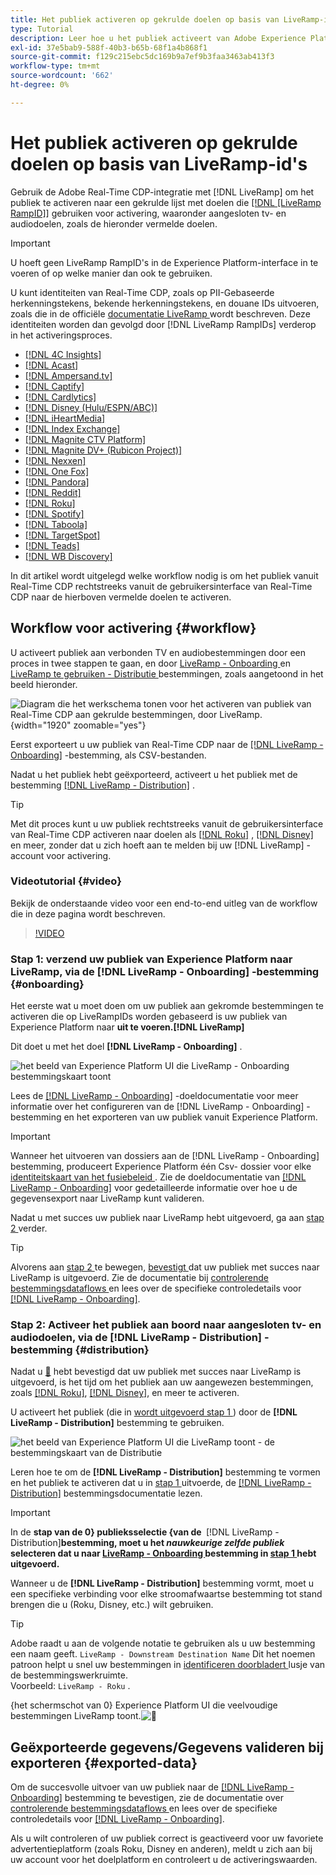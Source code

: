 ```yaml
---
title: Het publiek activeren op gekrulde doelen op basis van LiveRamp-id's
type: Tutorial
description: Leer hoe u het publiek activeert van Adobe Experience Platform naar verbonden tv- en audiodoelen en andere integraties met de LiveRamp RampID.
exl-id: 37e5bab9-588f-40b3-b65b-68f1a4b868f1
source-git-commit: f129c215ebc5dc169b9a7ef9b3faa3463ab413f3
workflow-type: tm+mt
source-wordcount: '662'
ht-degree: 0%

---
```


# Het publiek activeren op gekrulde doelen op basis van LiveRamp-id&#39;s

Gebruik de Adobe Real-Time CDP-integratie met [!DNL LiveRamp] om het publiek te activeren naar een gekrulde lijst met doelen die [[!DNL [LiveRamp RampID]]](https://docs.liveramp.com/connect/en/interpreting-rampid,-liveramp-s-people-based-identifier.html) gebruiken voor activering, waaronder aangesloten tv- en audiodoelen, zoals de hieronder vermelde doelen.

>[!IMPORTANT]
>
>U hoeft geen LiveRamp RampID&#39;s in de Experience Platform-interface in te voeren of op welke manier dan ook te gebruiken.
>
> U kunt identiteiten van Real-Time CDP, zoals op PII-Gebaseerde herkenningstekens, bekende herkenningstekens, en douane IDs uitvoeren, zoals die in de officiële [ documentatie LiveRamp ](https://docs.liveramp.com/connect/en/identity-and-identifier-terms-and-concepts.html#known-identifiers) wordt beschreven. Deze identiteiten worden dan gevolgd door [!DNL LiveRamp RampIDs] verderop in het activeringsproces.


* [[!DNL 4C Insights]](#insights)
* [[!DNL Acast]](#acast)
* [[!DNL Ampersand.tv]](#ampersand-tv)
* [[!DNL Captify]](#captify)
* [[!DNL Cardlytics]](#cardlytics)
* [[!DNL Disney (Hulu/ESPN/ABC)]](#disney)
* [[!DNL iHeartMedia]](#iheartmedia)
* [[!DNL Index Exchange]](#index-exchange)
* [[!DNL Magnite CTV Platform]](#magnite)
* [[!DNL Magnite DV+ (Rubicon Project)]](#magnite-dv)
* [[!DNL Nexxen]](#nexxen)
* [[!DNL One Fox]](#fox)
* [[!DNL Pandora]](#pandora)
* [[!DNL Reddit]](#reddit)
* [[!DNL Roku]](#roku)
* [[!DNL Spotify]](#spotify)
* [[!DNL Taboola]](#taboola)
* [[!DNL TargetSpot]](#targetspot)
* [[!DNL Teads]](#teads)
* [[!DNL WB Discovery]](#wb-discovery)

In dit artikel wordt uitgelegd welke workflow nodig is om het publiek vanuit Real-Time CDP rechtstreeks vanuit de gebruikersinterface van Real-Time CDP naar de hierboven vermelde doelen te activeren.

## Workflow voor activering {#workflow}

U activeert publiek aan verbonden TV en audiobestemmingen door een proces in twee stappen te gaan, en door [ LiveRamp - Onboarding ](../catalog/advertising/liveramp-onboarding.md) en [ LiveRamp te gebruiken - Distributie ](../catalog/advertising/liveramp-distribution.md) bestemmingen, zoals aangetoond in het beeld hieronder.

![ Diagram die het werkschema tonen voor het activeren van publiek van Real-Time CDP aan gekrulde bestemmingen, door LiveRamp.](../assets/ui/activate-curated-destinations-liveramp/workflow-diagram.png){width="1920" zoomable="yes"}

Eerst exporteert u uw publiek van Real-Time CDP naar de [[!DNL LiveRamp - Onboarding]](../catalog/advertising/liveramp-onboarding.md) -bestemming, als CSV-bestanden.

Nadat u het publiek hebt geëxporteerd, activeert u het publiek met de bestemming [[!DNL LiveRamp - Distribution]](../catalog/advertising/liveramp-distribution.md) .

>[!TIP]
>
>Met dit proces kunt u uw publiek rechtstreeks vanuit de gebruikersinterface van Real-Time CDP activeren naar doelen als [[!DNL Roku]](../catalog/advertising/liveramp-distribution.md#roku) , [[!DNL Disney]](../catalog/advertising/liveramp-distribution.md#disney) en meer, zonder dat u zich hoeft aan te melden bij uw [!DNL LiveRamp] -account voor activering.

### Videotutorial {#video}

Bekijk de onderstaande video voor een end-to-end uitleg van de workflow die in deze pagina wordt beschreven.

>[!VIDEO](https://video.tv.adobe.com/v/3425367)

### Stap 1: verzend uw publiek van Experience Platform naar LiveRamp, via de [!DNL LiveRamp - Onboarding] -bestemming {#onboarding}

Het eerste wat u moet doen om uw publiek aan gekromde bestemmingen te activeren die op LiveRampIDs worden gebaseerd is uw publiek van Experience Platform naar **uit te voeren.[!DNL LiveRamp]**

Dit doet u met het doel **[!DNL LiveRamp - Onboarding]** .

![ het beeld van Experience Platform UI die LiveRamp - Onboarding bestemmingskaart toont ](../assets/ui/activate-curated-destinations-liveramp/liveramp-onboarding-catalog.png)

Lees de [[!DNL LiveRamp - Onboarding]](../catalog/advertising/liveramp-onboarding.md) -doeldocumentatie voor meer informatie over het configureren van de [!DNL LiveRamp - Onboarding] -bestemming en het exporteren van uw publiek vanuit Experience Platform.

>[!IMPORTANT]
>
>Wanneer het uitvoeren van dossiers aan de [!DNL LiveRamp - Onboarding] bestemming, produceert Experience Platform één Csv- dossier voor elke [ identiteitskaart van het fusiebeleid ](../../profile/merge-policies/overview.md). Zie de doeldocumentatie van [[!DNL LiveRamp - Onboarding]](../catalog/advertising/liveramp-onboarding.md) voor gedetailleerde informatie over hoe u de gegevensexport naar LiveRamp kunt valideren.


Nadat u met succes uw publiek naar LiveRamp hebt uitgevoerd, ga aan [ stap 2 ](#distribution) verder.

>[!TIP]
>
>Alvorens aan [ stap 2 ](#distribution) te bewegen, [ bevestigt ](../catalog/advertising/liveramp-onboarding.md#exported-data) dat uw publiek met succes naar LiveRamp is uitgevoerd. Zie de documentatie bij [ controlerende bestemmingsdataflows ](../../dataflows/ui/monitor-destinations.md#dataflow-runs-for-batch-destinations) en lees over de specifieke controledetails voor [[!DNL LiveRamp - Onboarding]](../catalog/advertising/liveramp-onboarding.md#exported-data).

### Stap 2: Activeer het publiek aan boord naar aangesloten tv- en audiodoelen, via de [!DNL LiveRamp - Distribution] -bestemming {#distribution}

Nadat u [&#128279;](../catalog/advertising/liveramp-onboarding.md#exported-data) hebt bevestigd dat uw publiek met succes naar LiveRamp is uitgevoerd, is het tijd om het publiek aan uw aangewezen bestemmingen, zoals [[!DNL Roku]](../catalog/advertising/liveramp-distribution.md#roku), [[!DNL Disney]](../catalog/advertising/liveramp-distribution.md#disney), en meer te activeren.

U activeert het publiek (die in [ wordt uitgevoerd stap 1 ](#onboarding)) door de **[!DNL LiveRamp - Distribution]** bestemming te gebruiken.

![ het beeld van Experience Platform UI die LiveRamp toont - de bestemmingskaart van de Distributie ](../assets/ui/activate-curated-destinations-liveramp/liveramp-distribution-catalog.png)

Leren hoe te om de **[!DNL LiveRamp - Distribution]** bestemming te vormen en het publiek te activeren dat u in [ stap 1 ](#onboarding) uitvoerde, de [[!DNL LiveRamp - Distribution]](../catalog/advertising/liveramp-distribution.md) bestemmingsdocumentatie lezen.

>[!IMPORTANT]
>
>In de **stap van de 0&rbrace; publieksselectie &lbrace;van de &#x200B;** [!DNL LiveRamp - Distribution]&#x200B;**bestemming, moet u het *nauwkeurige zelfde publiek* selecteren dat u naar [ LiveRamp - Onboarding ](../catalog/advertising/liveramp-onboarding.md) bestemming in [ stap 1 ](#onboarding) hebt uitgevoerd.**

Wanneer u de **[!DNL LiveRamp - Distribution]** bestemming vormt, moet u een specifieke verbinding voor elke stroomafwaartse bestemming tot stand brengen die u (Roku, Disney, etc.) wilt gebruiken.

>[!TIP]
>
>Adobe raadt u aan de volgende notatie te gebruiken als u uw bestemming een naam geeft. `LiveRamp - Downstream Destination Name` Dit het noemen patroon helpt u snel uw bestemmingen in [ identificeren doorbladert ](../ui/destinations-workspace.md#browse) lusje van de bestemmingswerkruimte.
><br>
>Voorbeeld: `LiveRamp - Roku` .

{het schermschot van 0} Experience Platform UI die veelvoudige bestemmingen LiveRamp toont.![&#128279;](../assets/ui/activate-curated-destinations-liveramp/liveramp-naming.png)

## Geëxporteerde gegevens/Gegevens valideren bij exporteren {#exported-data}

Om de succesvolle uitvoer van uw publiek naar de [[!DNL LiveRamp - Onboarding]](../catalog/advertising/liveramp-onboarding.md) bestemming te bevestigen, zie de documentatie over [ controlerende bestemmingsdataflows ](../../dataflows/ui/monitor-destinations.md#dataflow-runs-for-batch-destinations) en lees over de specifieke controledetails voor [[!DNL LiveRamp - Onboarding]](../catalog/advertising/liveramp-onboarding.md#exported-data).

Als u wilt controleren of uw publiek correct is geactiveerd voor uw favoriete advertentieplatform (zoals Roku, Disney en anderen), meldt u zich aan bij uw account voor het doelplatform en controleert u de activeringswaarden.
